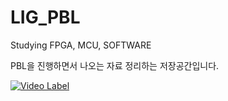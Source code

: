 # LIG_PBL
Studying FPGA, MCU, SOFTWARE

PBL을 진행하면서 나오는 자료 정리하는 저장공간입니다.

[![Video Label](http://img.youtube.com/vi/-Zgto6WHza8/0.jpg)](https://youtu.be/-Zgto6WHza8)
